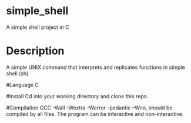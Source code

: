 # simple_shell
A simple shell project in C

# Description
A simple UNIX command that interprets and replicates functions in simple shell (sh).

#Language 
C

#Install
Cd into your working directory and clone this repo. 

#Compilation 
GCC -Wall -Wextra -Werror -pedantic –Wno, should be compiled by all files. The program can be interactive and non-interactive.

